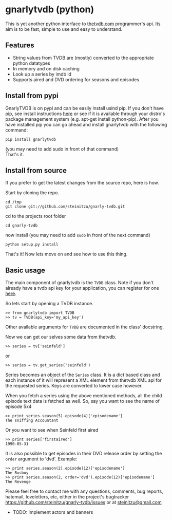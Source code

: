 # gnarlytvdb (python) #

This is yet another python interface to [thetvdb.com](http://thetvdb.com) programmer's api. 
Its aim is to be fast, simple to use and easy to understand.

## Features ##
* String values from TVDB are (mostly) converted to the appropriate python datatypes
* In memory and on disk caching
* Look up a series by imdb id
* Supports aired and DVD ordering for seasons and episodes


## Install from pypi ##
GnarlyTVDB is on pypi and can be easily install usind pip.
If you don't have pip, see install instructions [here](http://www.pip-installer.org/en/latest/installing.html) or see if it is available through your distro's package management system (e.g. apt-get install python-pip).
After you have installed pip you can go ahead and install gnarlytvdb with the following command:  

    pip install gnarlytvdb
    
(you may need to add sudo in front of that command)  
That's it.

## Install from source ##
If you prefer to get the latest changes from the source repo, here is how.

Start by cloning the repo.

    cd /tmp
    git clone git://github.com/steinitzu/gnarly-tvdb.git
    
cd to the projects root folder

    cd gnarly-tvdb
    
now install (you may need to add `sudo` in front of the next command)

    python setup.py install

That's it!
Now lets move on and see how to use this thing.


## Basic usage ##
The main component of gnarlytvdb is the `TVDB` class. 
Note if you don't already have a tvdb api key for your application, you can register for one [here](http://thetvdb.com/?tab=apiregister).

So lets start by opening a TVDB instance.

    >> from gnarlytvdb import TVDB
    >> tv = TVDB(api_key='my_api_key')
    
Other available arguments for `TVDB` are documented in the class' docstring.

Now we can get our selves some data from thetvdb.

    >> series = tv['seinfeld']
    
or

    >> series = tv.get_series('seinfeld')
    
Series becomes an object of the `Series` class.
It is a dict based class and each instance of it will represent a <Series> XML element from thetvdb XML api for the requested series. Keys are converted to lower case however.

When you fetch a series using the above mentioned methods, all the child episode text data is fetched as well.
So, say you want to see the name of episode 5x4

    >> print series.season(5).episode(4)['episodename']
    The sniffing Accountant
    
Or you want to see when Seinfeld first aired

    >> print series['firstaired']
    1990-05-31

It is also possible to get episodes in their DVD release order by setting the `order` argument to 'dvd'.
Example:

    >> print series.season(2).episode(12)['episodename']
    The Busboy
    >> print series.season(2, order='dvd').episode(12)['episodename']
    The Revenge    
    


Please feel free to contact me with any questions, comments, bug reports, hatemail, loveletters, etc, either in the project's bugtracker https://github.com/steinitzu/gnarly-tvdb/issues or at steinitzu@gmail.com 


* TODO: Implement actors and banners
